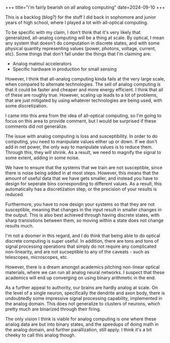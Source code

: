 +++
title="i'm fairly bearish on all analog computing"
date=2024-09-10
+++

This is a backlog (blog?) for the stuff I did back in sophomore and junior years of high school, where I played a lot with all-optical computing. 

To be specific with my claim, I don't think that it's very likely that generalized, all-analog computing will be a thing  at scale. By optical, I mean any system that doesn't do computation in discrete states, and with some physical quantity representing values (power, photons, voltage, current, etc). Some things that don't fall under the things that I'm claiming are:
- Analog matmul accelerators
- Specific hardware in production for small sensing

However, I think that all-analog computing kinda fails at the very large scale, when compared to alternate technologies. The sell of analog computing is that it could be faster and cheaper and more energy efficient. I think that all of these are roughly true. However, scaling up leads to a lot of problems, that are just mitigated by using whatever technologies are being used, with some discretization.

I came into this area from the idea of all-optical computing, so I'm going to focus on this area to provide comment, but I would be surprised if these comments did not generalize.

The issue with analog computing is loss and susceptibility. In order to do computing, you need to manipulate values either up or down. If we don't add in net power, the only way to manipulate values is to reduce them. Through this, they will shrink. As a result, we need to magnify the signal to some extent, adding in some noise.

We have to ensure that the systems that we train are not susceptible, since there is noise being added in at most steps. However, this means that the amount of useful data that we have gets smaller, and instead you have to design for seperate bins corresponding to different values. As a result, this automatically has a discretization step, or the precision of your results is reduced.

Furthermore, you have to now design your systems so that they are not susceptible, meaning that changes in the input result in smaller changes in the output. This is also best achieved through having discrete states, with sharp transistions between them, so moving within a state does not change results much.

I'm not a doomer in this regard, and I do think that being able to do optical discrete computing is super useful. In addition, there are tons and tons of signal processing operations that simply do not require any complicated non-linearity, and are not sucseptible to any of the caveats - such as telescopes, microscopes, etc.

However, there is a dream amongst academics pitching non-linear optical materials, where we can run all analog neural networks. I suspect that these academics will end up converging on using binary arithmetic in the end. 

As a further appeal to authority, our brains are hardly analog at scale. On the level of a single neuron, specifically the dendrite and axon body, there is undoubtedly some impressive signal processing capability, implemented in the analog domain. This does not generalize to clusters of neurons, which pretty much are binarized through their firing. 

The only vision I think is viable for analog computing is one where these analog data are but into binary states, and the speedups of doing math in the analog domain, and further parallization, still apply. I think it's a bit cheeky to call this analog though.
